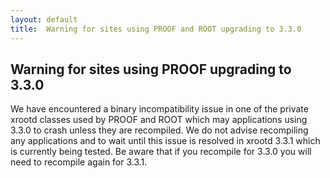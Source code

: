 ```yaml
---
layout: default
title:  Warning for sites using PROOF and ROOT upgrading to 3.3.0
---
```


Warning for sites using PROOF upgrading to 3.3.0
------------------------------------------------

We have encountered a binary incompatibility issue in one of the private
xrootd classes used by PROOF and ROOT which may applications using 3.3.0
to crash unless they are recompiled. We do not advise recompiling any
applications and to wait until this issue is resolved in xrootd 3.3.1
which is currently being tested. Be aware that if you recompile for 3.3.0
you will need to recompile again for 3.3.1.
